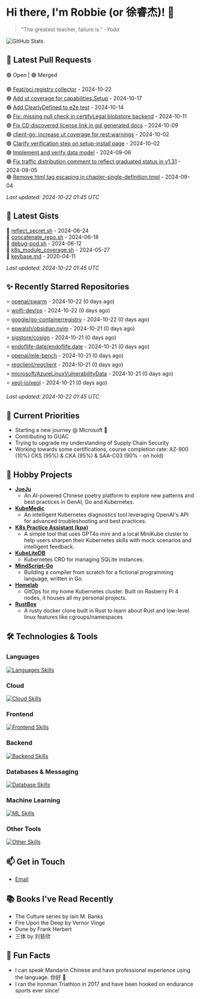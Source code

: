 # Hi there, I'm Robbie (or 徐睿杰)! 👋

> "The greatest teacher, failure is." -_Yoda_

![GitHub Stats](https://github-readme-stats.vercel.app/api?username=robert-cronin&show_icons=true&theme=radical)

<!-- START_SECTION:prs -->
## 🔄 Latest Pull Requests

🟢 Open | 🟣 Merged

🟢 [Feat/oci registry collector](https://github.com/guacsec/guac/pull/2185) - 2024-10-22<br>
🟣 [Add ut coverage for capabilities.Setup](https://github.com/kubernetes/kubernetes/pull/125395) - 2024-10-17<br>
🟣 [Add ClearlyDefined to e2e test](https://github.com/guacsec/guac/pull/2168) - 2024-10-14<br>
🟣 [Fix: missing null check in certifyLegal blobstore backend](https://github.com/guacsec/guac/pull/2193) - 2024-10-11<br>
🟣 [Fix CD discovered license link in gql generated docs](https://github.com/guacsec/guac/pull/2183) - 2024-10-09<br>
🟢 [client-go: increase ut coverage for rest:warnings](https://github.com/kubernetes/kubernetes/pull/125273) - 2024-10-02<br>
🟣 [Clarify verification step on setup-install page](https://github.com/guacsec/guac-docs/pull/152) - 2024-10-02<br>
🟣 [Implement and verify data model](https://github.com/Open-Model-Initiative/OMI-Data-Pipeline/pull/35) - 2024-09-06<br>
🟣 [Fix traffic distribution comment to reflect graduated status in v1.31](https://github.com/kubernetes/kubernetes/pull/127117) - 2024-09-05<br>
🟢 [Remove html tag escaping in chapter-single-definition.tmpl](https://github.com/kubernetes/website/pull/47089) - 2024-09-04<br>

*Last updated: 2024-10-22 01:45 UTC*<!-- END_SECTION:prs -->

<!-- START_SECTION:gists -->
## 📜 Latest Gists

📜 [reflect_secret.sh](https://gist.github.com/robert-cronin/c4df6777ba61bacd45a4bd67b5ea5b34) - 2024-06-24<br>
📜 [concatenate_repo.sh](https://gist.github.com/robert-cronin/02215e61893d6616fc0d269e829b50ed) - 2024-06-18<br>
📜 [debug-pod.sh](https://gist.github.com/robert-cronin/0a76a112fe444bccd50cb7ac56e8b1b5) - 2024-06-12<br>
📜 [k8s_module_coverage.sh](https://gist.github.com/robert-cronin/150e3044b916ebe597478b1294f97da8) - 2024-05-27<br>
📜 [keybase.md](https://gist.github.com/robert-cronin/a8474252ac7483f7c1de43dd8a7308e3) - 2020-04-11<br>

*Last updated: 2024-10-22 01:45 UTC*<!-- END_SECTION:gists -->

<!-- START_SECTION:starred -->
## ✨ Recently Starred Repositories

⭐ [openai/swarm](https://github.com/openai/swarm) - 2024-10-22 (0 days ago)<br>
⭐ [wolfi-dev/os](https://github.com/wolfi-dev/os) - 2024-10-22 (0 days ago)<br>
⭐ [google/go-containerregistry](https://github.com/google/go-containerregistry) - 2024-10-22 (0 days ago)<br>
⭐ [epwalsh/obsidian.nvim](https://github.com/epwalsh/obsidian.nvim) - 2024-10-21 (0 days ago)<br>
⭐ [sigstore/cosign](https://github.com/sigstore/cosign) - 2024-10-21 (0 days ago)<br>
⭐ [endoflife-date/endoflife.date](https://github.com/endoflife-date/endoflife.date) - 2024-10-21 (0 days ago)<br>
⭐ [openai/mle-bench](https://github.com/openai/mle-bench) - 2024-10-21 (0 days ago)<br>
⭐ [regclient/regclient](https://github.com/regclient/regclient) - 2024-10-21 (0 days ago)<br>
⭐ [microsoft/AzureLinuxVulnerabilityData](https://github.com/microsoft/AzureLinuxVulnerabilityData) - 2024-10-21 (0 days ago)<br>
⭐ [xeol-io/xeol](https://github.com/xeol-io/xeol) - 2024-10-21 (0 days ago)<br>

*Last updated: 2024-10-22 01:45 UTC*<!-- END_SECTION:starred -->

## 🔭 Current Priorities

- Starting a new journey @ Microsoft 🚀
- Contributing to GUAC
- Trying to upgrade my understanding of Supply Chain Security
- Working towards some certifications, course completion rate: AZ-900 (10%) CKS (95%) & CKA (95%) & SAA-C03 (90% - on hold)

## 🚀 Hobby Projects

- [**JueJu**](https://github.com/robert-cronin/jueju)
  - An AI-powered Chinese poetry platform to explore new patterns and best practices in GenAI, Go and Kubernetes.
- [**KubeMedic**](https://github.com/robert-cronin/kubemedic)
  - An intelligent Kubernetes diagnostics tool leveraging OpenAI's API for advanced troubleshooting and best practices.
- [**K8s Practice Assistant (kpa)**](https://github.com/robert-cronin/kpa)
  - A simple tool that uses GPT4o mini and a local MiniKube cluster to help users sharpen their Kubernetes skills with mock scenarios and intelligent feedback.
- [**KubeLiteDB**](https://github.com/robert-cronin/KubeLiteDB)
  - Kubernetes CRD for managing SQLite instances.
- [**MindScript-Go**](https://github.com/robert-cronin/mindscript-go)
  - Building a compiler from scratch for a fictional programming language, written in Go.
- [**Homelab**](https://github.com/robert-cronin/homelab)
  - GitOps for my home Kubernetes cluster. Built on Rasberry Pi 4 nodes, it houses all my personal projects.
- [**RustBox**](https://github.com/robert-cronin/rust-box)
  - A rusty docker clone built in Rust to learn about Rust and low-level linux features like cgroups/namespaces

## 🛠️ Technologies & Tools

### Languages

[![Languages Skills](https://skillicons.dev/icons?i=go,typescript,python,bash)](https://skillicons.dev)

### Cloud

[![Cloud Skills](https://skillicons.dev/icons?i=kubernetes,aws,linux,terraform,githubactions,jenkins)](https://skillicons.dev)

### Frontend

[![Frontend Skills](https://skillicons.dev/icons?i=mui,react,redux,figma,styledcomponents,nextjs,vite,css,html,ts)](https://skillicons.dev)

### Backend

[![Backend Skills](https://skillicons.dev/icons?i=nodejs,fastapi,express,postgres,python)](https://skillicons.dev)

### Databases & Messaging

[![Database Skills](https://skillicons.dev/icons?i=mongodb,postgresql,mysql,redis,rabbitmq,kafka)](https://skillicons.dev)

### Machine Learning

[![ML Skills](https://skillicons.dev/icons?i=tensorflow,elasticsearch,pytorch,opencv)](https://skillicons.dev)

### Other Tools

[![Other Skills](https://skillicons.dev/icons?i=vscode,git,docker,jest,cypress,grafana,prometheus,bash)](https://skillicons.dev)

## 📫 Get in Touch

- [Email](mailto:robert.cronin@uqconnect.edu.au)

## 📚 Books I've Read Recently

- The Culture series by Iain M. Banks
- Fire Upon the Deep by Vernor Vinge
- Dune by Frank Herbert
- 三体 by 刘慈欣

## 🌟 Fun Facts

- I can speak Mandarin Chinese and have professional experience using the language. 你好 👋
- I ran the Ironman Triathlon in 2017 and have been hooked on endurance sports ever since!
